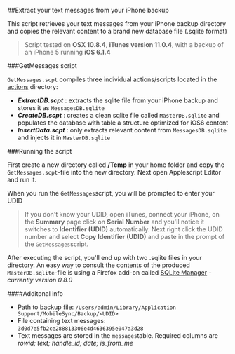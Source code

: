##Extract your text messages from your iPhone backup

This script retrieves your text messages from your iPhone backup directory and copies the relevant content to a brand new database file (.sqlite format) 

> Script tested on **OSX 10.8.4**, **iTunes version 11.0.4**, with a backup of an iPhone 5 running **iOS 6.1.4**


###GetMessages script

`GetMessages.scpt` compiles three individual actions/scripts located in the [actions](https://github.com/nrollr/applescript/tree/master/backup_messages/actions) directory:
 
* **_ExtractDB.scpt_** : extracts the sqlite file from your iPhone backup and stores it as `MessagesDB.sqlite`
* **_CreateDB.scpt_** : creates a clean sqlite file called `MasterDB.sqlite` and populates the database with table a structure optimized for iOS6 content
* **_InsertData.scpt_** : only extracts relevant content from `MessagesDB.sqlite` and injects it in `MasterDB.sqlite`

###Running the script

First create a new directory called **/Temp** in your home folder and copy the `GetMessages.scpt`-file into the new directory. Next open Applescript Editor and run it. 

When you run the `GetMessages`script, you will be prompted to enter your UDID
> If you don't know your UDID, open iTunes, connect your iPhone, on the **Summary** page click on **Serial Number** and you'll notice it switches to **Identifier (UDID)** automatically. Next right click the UDID number and select **Copy Identifier (UDID)** and paste in the prompt of the `GetMessages`script. 

After executing the script, you'll end up with two .sqlite files in your directory. An easy way to consult the contents of the produced `MasterDB.sqlite`-file is using a Firefox add-on called [SQLite Manager](https://code.google.com/p/sqlite-manager)  - *currently version 0.8.0*  

####Additonal info
* Path to backup file: `/Users/admin/Library/Application Support/MobileSync/Backup/<UDID>`
* File containing text messages: `3d0d7e5fb2ce288813306e4d4636395e047a3d28`
* Text messages are stored in the `messages`table. Required columns are _rowid; text; handle_id; date; is_from_me_
